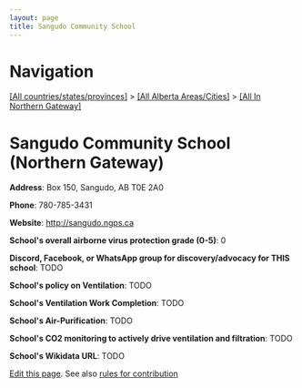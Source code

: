 ```yaml
---
layout: page
title: Sangudo Community School
---
```

# Navigation

[[All countries/states/provinces]](../../..) > [[All Alberta Areas/Cities]](../..) > [[All In Northern Gateway]](..)

# Sangudo Community School (Northern Gateway)

**Address**: Box 150, Sangudo, AB T0E 2A0

**Phone**: 780-785-3431

**Website**: <http://sangudo.ngps.ca>

**School's overall airborne virus protection grade (0-5)**: 0

**Discord, Facebook, or WhatsApp group for discovery/advocacy for THIS school**: TODO

**School's policy on Ventilation**: TODO

**School's Ventilation Work Completion**: TODO

**School's Air-Purification**: TODO

**School's CO2 monitoring to actively drive ventilation and filtration**: TODO

**School's Wikidata URL**: TODO


[Edit this page](https://github.com/ventilate-schools/AB/edit/main/./Northern_Gateway/Sangudo_Community_School.md). See also [rules for contribution](../../../contribution-rules/)
